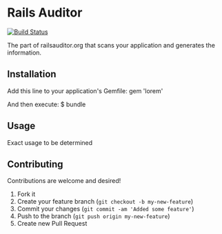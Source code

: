 # Rails Auditor

[![Build Status](https://secure.travis-ci.org/ihid/rails_parser.png)](http://travis-ci.org/ihid/rails_parser)

The part of railsauditor.org that scans your application and generates the information.

## Installation

Add this line to your application's Gemfile:
    gem 'lorem'

And then execute:
    $ bundle

## Usage

Exact usage to be determined

## Contributing

Contributions are welcome and desired!

1. Fork it
2. Create your feature branch (`git checkout -b my-new-feature`)
3. Commit your changes (`git commit -am 'Added some feature'`)
4. Push to the branch (`git push origin my-new-feature`)
5. Create new Pull Request